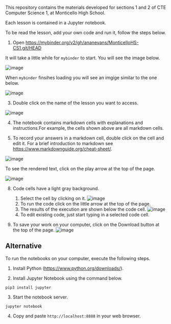 This repository contains the materials developed for sections 1 and 2 of CTE Computer Science 1, at Monticello High School.

Each lesson is contained in a Jupyter notebook. 

To be read the lesson, add your own code and run it, follow the steps below.

1. Open https://mybinder.org/v2/gh/ananevans/MonticelloHS-CS1.git/HEAD

It will take a little while for ```mybinder``` to start. You will see the image below.

![image](https://user-images.githubusercontent.com/17353913/149821742-95e82633-9c31-4f50-84ea-22d019058689.png)

When ```mybinder``` finsihes loading you will see an imgige similar to the one below.

![image](https://user-images.githubusercontent.com/17353913/149678458-9f141a18-38fe-4fe7-9d4e-29c0ae93e4c5.png)

3. Double click on the name of the lesson you want to access. 

![image](https://user-images.githubusercontent.com/17353913/149679194-5e730bbb-5a44-41db-b55b-b5f59be5bcd3.png)

4. The notebook contains markdown cells with explanations and instructions.For example, the cells shown above are all markdown cells.

6. To record your answers in a markdown cell, double click on the cell and edit it. For a brief introduction to markdown see https://www.markdownguide.org/cheat-sheet/. 

![image](https://user-images.githubusercontent.com/17353913/149678726-e5cbeecd-7d40-4df7-8ee4-dad6c637e6ae.png)

To see the rendered text, click on the play arrow at the top of the page.


![image](https://user-images.githubusercontent.com/17353913/149679417-4df44a3e-ef53-4c00-9cd2-5ca441627ea2.png)


8. Code cells have a light gray background. 
   1. Select the cell by clicking on it.
![image](https://user-images.githubusercontent.com/17353913/149678809-82bea28a-4f97-4f57-8a42-298c232b68f2.png)
   3. To run the code click on the little arrow at the top of the page.
   1. The results of the execution are shown below the code cell.
![image](https://user-images.githubusercontent.com/17353913/149678866-c355f918-883f-4226-a852-348b4b03417d.png)
   1. To edit existing code, just start typing in a selected code cell.

1. To save your work on your computer, click on the Download button at the top of the page.
![image](https://user-images.githubusercontent.com/17353913/149679544-597128a7-f9b3-451b-b634-676534c001f0.png)

## Alternative

To run the notebooks on your computer, execute the following steps.

1. Install Python (https://www.python.org/downloads/). 

2. Install Jupyter Notebook using the command below.

```pip3 install jupyter```

3. Start the notebook server.

```jupyter notebook```

4. Copy and paste ```http://localhost:8888``` in your web browser.

